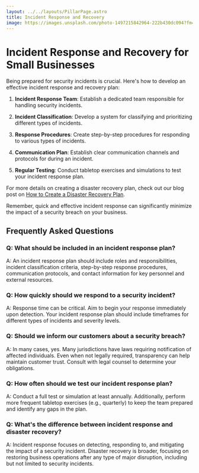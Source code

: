 ```yaml
---
layout: ../../layouts/PillarPage.astro
title: Incident Response and Recovery
image: https://images.unsplash.com/photo-1497215842964-222b430dc094?fm=jpg&q=60&w=3000&ixlib=rb-4.0.3&ixid=M3wxMjA3fDB8MHxzZWFyY2h8NHx8c21hbGwlMjBidXNpbmVzcyUyMHdva3Jpbmd8ZW58MHx8MHx8fDA%3D
---
```


# Incident Response and Recovery for Small Businesses

Being prepared for security incidents is crucial. Here's how to develop an effective incident response and recovery plan:

1. **Incident Response Team**: Establish a dedicated team responsible for handling security incidents.

2. **Incident Classification**: Develop a system for classifying and prioritizing different types of incidents.

3. **Response Procedures**: Create step-by-step procedures for responding to various types of incidents.

4. **Communication Plan**: Establish clear communication channels and protocols for during an incident.

5. **Regular Testing**: Conduct tabletop exercises and simulations to test your incident response plan.

For more details on creating a disaster recovery plan, check out our blog post on [How to Create a Disaster Recovery Plan](/blog/create-disaster-recovery-plan).

Remember, quick and effective incident response can significantly minimize the impact of a security breach on your business.

## Frequently Asked Questions

### Q: What should be included in an incident response plan?
A: An incident response plan should include roles and responsibilities, incident classification criteria, step-by-step response procedures, communication protocols, and contact information for key personnel and external resources.

### Q: How quickly should we respond to a security incident?
A: Response time can be critical. Aim to begin your response immediately upon detection. Your incident response plan should include timeframes for different types of incidents and severity levels.

### Q: Should we inform our customers about a security breach?
A: In many cases, yes. Many jurisdictions have laws requiring notification of affected individuals. Even when not legally required, transparency can help maintain customer trust. Consult with legal counsel to determine your obligations.

### Q: How often should we test our incident response plan?
A: Conduct a full test or simulation at least annually. Additionally, perform more frequent tabletop exercises (e.g., quarterly) to keep the team prepared and identify any gaps in the plan.

### Q: What's the difference between incident response and disaster recovery?
A: Incident response focuses on detecting, responding to, and mitigating the impact of a security incident. Disaster recovery is broader, focusing on restoring business operations after any type of major disruption, including but not limited to security incidents.
